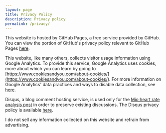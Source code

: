 ```yaml
---
layout: page
title: Privacy Policy
description: Privacy policy
permalink: /privacy/
---
```


This website is hosted by GitHub Pages, a free service provided by GitHub. You can view the portion of GitHub's privacy policy relevant to GitHub Pages [here](https://docs.github.com/en/github/site-policy/github-privacy-statement#github-pages).

This website, like many others, collects visitor usage information using Google Analytics. To provide this service, Google Analytics uses cookies, more about which you can learn by going to [https://www.cookiesandyou.com/about-cookies/](https://www.cookiesandyou.com/about-cookies/). For more information on Google Analytics' data practices and ways to disable data collection, see [here](https://support.google.com/analytics/answer/6004245).

Disqus, a blog comment hosting service, is used only for the [Mio heart rate analysis post](/2016/06/27/heart-rate-analysis-mio-python.html) in order to preserve existing discussions. The Disqus privacy policy is available [here](https://help.disqus.com/en/articles/1717103-disqus-privacy-policy).

I do not sell any information collected on this website and refrain from advertising.
